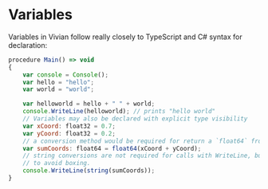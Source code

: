 # Variables

Variables in Vivian follow really closely to TypeScript and C# syntax for declaration: 
```javascript
procedure Main() => void
{
    var console = Console();
    var hello = "hello";
    var world = "world";

    var helloworld = hello + " " + world;
    console.WriteLine(helloworld); // prints "hello world"
    // Variables may also be declared with explicit type visibility
    var xCoord: float32 = 0.7;
    var yCoord: float32 = 0.2;
    // a conversion method would be required for return a `float64` from summing two `float32`s
    var sumCoords: float64 = float64(xCoord + yCoord);
    // string conversions are not required for calls with WriteLine, but are encouraged 
    // to avoid boxing.
    console.WriteLine(string(sumCoords));
}
```